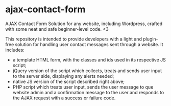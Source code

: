 # ajax-contact-form
AJAX Contact Form Solution for any website, including Wordpress, crafted with some neat and safe beginner-level code. &lt;3

This repository is intended to provide developers with a light and plugin-free solution for handling user contact messages sent through a website. It includes:
- a template HTML form, with the classes and ids used in its respective JS script;
- jQuery version of the script which collects, treats and sends user input to the server side, displaying any alerts needed;
- native JS version of the script described right above;
- PHP script which treats user input, sends the user message to que website admin and a confirmation message to the user and responds to the AJAX request with a success or failure code.
